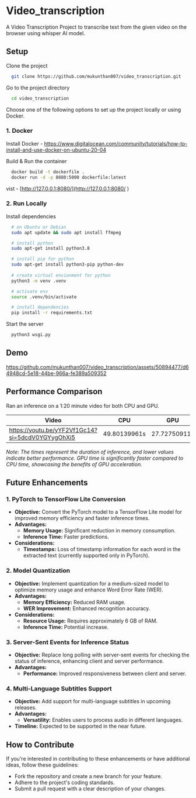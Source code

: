 # Video_transcription

A Video Transcription Project to transcribe text from the given video on the browser using whisper AI model.

## Setup

Clone the project

```bash
  git clone https://github.com/mukunthan007/video_transcription.git
```

Go to the project directory

```bash
  cd video_transcription
```

Choose one of the following options to set up the project locally or using Docker.

### 1. Docker

Install Docker - https://www.digitalocean.com/community/tutorials/how-to-install-and-use-docker-on-ubuntu-20-04

Build & Run the container
```bash
  docker build -t dockerfile .
  docker run -d -p 8080:5000 dockerfile:latest
```

vist - [http://127.0.0.1:8080/](http://127.0.0.1:8080/ )

### 2. Run Locally

Install dependencies

```bash
  # on Ubuntu or Debian
  sudo apt update && sudo apt install ffmpeg

  # install python
  sudo apt-get install python3.8

  # install pip for python
  sudo apt-get install python3-pip python-dev
  
  # create virtual envionment for python
  python3 -m venv .venv

  # activate env
  source .venv/bin/activate

  # install dependencies
  pip install -r requirements.txt
```

Start the server

```bash
  python3 wsgi.py
```

## Demo

https://github.com/mukunthan007/video_transcription/assets/50894477/d64948cd-5e18-44be-966a-fe389a509352

## Performance Comparison

Ran an inference on a 1:20 minute video for both CPU and GPU.

|Video	                                         | CPU        |	GPU        |
|----------------------------------------------- |:----------:|:----------:|
|https://youtu.be/yYF2Vf1Gc14?si=5dcdV0YGYygOhXi5|49.80139961s|27.72750911s|

*Note: The times represent the duration of inference, and lower values indicate better performance. GPU time is significantly faster compared to CPU time, showcasing the benefits of GPU acceleration.*

## Future Enhancements

### 1. PyTorch to TensorFlow Lite Conversion

- **Objective:** Convert the PyTorch model to a TensorFlow Lite model for improved memory efficiency and faster inference times.
- **Advantages:**
  - **Memory Usage:** Significant reduction in memory consumption.
  - **Inference Time:** Faster predictions.
- **Considerations:**
  - **Timestamps:** Loss of timestamp information for each word in the extracted text (currently supported only in PyTorch).

### 2. Model Quantization

- **Objective:** Implement quantization for a medium-sized model to optimize memory usage and enhance Word Error Rate (WER).
- **Advantages:**
  - **Memory Efficiency:** Reduced RAM usage.
  - **WER Improvement:** Enhanced recognition accuracy.
- **Considerations:**
  - **Resource Usage:** Requires approximately 6 GB of RAM.
  - **Inference Time:** Potential increase.

### 3. Server-Sent Events for Inference Status

- **Objective:** Replace long polling with server-sent events for checking the status of inference, enhancing client and server performance.
- **Advantages:**
  - **Performance:** Improved responsiveness between client and server.

### 4. Multi-Language Subtitles Support

- **Objective:** Add support for multi-language subtitles in upcoming releases.
- **Advantages:**
  - **Versatility:** Enables users to process audio in different languages.
- **Timeline:** Expected to be supported in the near future.

## How to Contribute

If you're interested in contributing to these enhancements or have additional ideas, follow these guidelines:

- Fork the repository and create a new branch for your feature.
- Adhere to the project's coding standards.
- Submit a pull request with a clear description of your changes.

